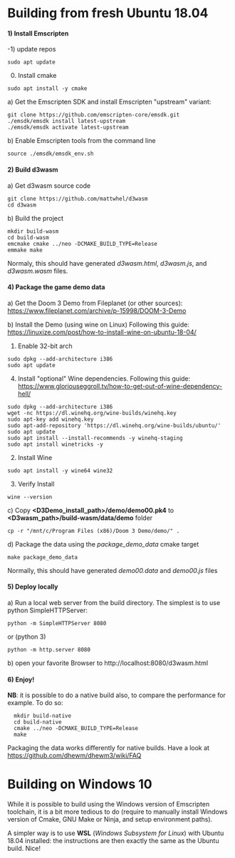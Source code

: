 
# Building from fresh Ubuntu 18.04

#### 1) Install Emscripten
-1) update repos
```
sudo apt update
```

0) Install cmake
```
sudo apt install -y cmake 
```

a) Get the Emscripten SDK and install Emscripten "upstream" variant:
```
git clone https://github.com/emscripten-core/emsdk.git
./emsdk/emsdk install latest-upstream
./emsdk/emsdk activate latest-upstream
 ``` 
b) Enable Emscripten tools from the command line
```
source ./emsdk/emsdk_env.sh
```

#### 2) Build d3wasm
a) Get d3wasm source code 
```
git clone https://github.com/mattwhel/d3wasm
cd d3wasm
```
b) Build the project
```
mkdir build-wasm
cd build-wasm
emcmake cmake ../neo -DCMAKE_BUILD_TYPE=Release
emmake make
```
Normaly, this should have generated *d3wasm.html*, *d3wasm.js*, and *d3wasm.wasm* files.

#### 4) Package the game demo data
a) Get the Doom 3 Demo from Fileplanet (or other sources): https://www.fileplanet.com/archive/p-15998/DOOM-3-Demo


b) Install the Demo (using wine on Linux) Following this guide:   https://linuxize.com/post/how-to-install-wine-on-ubuntu-18-04/
  1) Enable 32-bit arch
  ```
  sudo dpkg --add-architecture i386
  sudo apt update
  ```
  4) Install "optional" Wine dependencies. Following this guide: https://www.gloriouseggroll.tv/how-to-get-out-of-wine-dependency-hell/
  ```
  sudo dpkg --add-architecture i386
  wget -nc https://dl.winehq.org/wine-builds/winehq.key
  sudo apt-key add winehq.key
  sudo apt-add-repository 'https://dl.winehq.org/wine-builds/ubuntu/'
  sudo apt update
  sudo apt install --install-recommends -y winehq-staging
  sudo apt install winetricks -y
  ``` 
  2) Install Wine
  ```
  sudo apt install -y wine64 wine32
  ```
  3) Verify Install
  ```
  wine --version
  ```


c) Copy __<D3Demo_install_path>/demo/demo00.pk4__ to __<D3wasm_path>/build-wasm/data/demo__ folder
```
cp -r "/mnt/c/Program Files (x86)/Doom 3 Demo/demo/" .
```


d) Package the data using the *package_demo_data* cmake target
```
make package_demo_data
```
Normally, this should have generated *demo00.data* and *demo00.js* files

#### 5) Deploy locally
a) Run a local web server from the build directory. The simplest is to use python SimpleHTTPServer:
```
python -m SimpleHTTPServer 8080
```
or (python 3)
```
python -m http.server 8080
```
b) open your favorite Browser to http://localhost:8080/d3wasm.html

#### 6) Enjoy!

**NB**: it is possible to do a native build also, to compare the performance for example. 
To do so:
```
  mkdir build-native
  cd build-native
  cmake ../neo -DCMAKE_BUILD_TYPE=Release
  make
```
Packaging the data works differently for native builds. Have a look at https://github.com/dhewm/dhewm3/wiki/FAQ

# Building on Windows 10

While it is possible to build using the Windows version of Emscripten toolchain, it is a bit more tedious to do (require to manually install Windows version of Cmake, GNU Make or Ninja, and setup environment paths).

A simpler way is to use **WSL** (*Windows Subsystem for Linux*) with Ubuntu 18.04 installed: the instructions are then exactly the same as the Ubuntu build. Nice!
